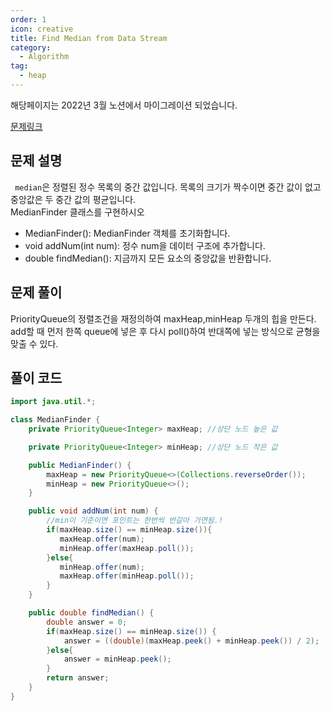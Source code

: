 ```yaml
---
order: 1
icon: creative
title: Find Median from Data Stream
category:
  - Algorithm
tag:
  - heap
---
```


해당페이지는 2022년 3월 노션에서 마이그레이션 되었습니다.

[문제링크](https://leetcode.com/problems/employee-free-time/)

## 문제 설명

` median`은 정렬된 정수 목록의 중간 값입니다. 목록의 크기가 짝수이면 중간 값이 없고 중앙값은 두 중간 값의 평균입니다.  
MedianFinder 클래스를 구현하시오

- MedianFinder(): MedianFinder 객체를 초기화합니다.
- void addNum(int num): 정수 num을 데이터 구조에 추가합니다.
- double findMedian(): 지금까지 모든 요소의 중앙값을 반환합니다.

## 문제 풀이

PriorityQueue의 정렬조건을 재정의하여 maxHeap,minHeap 두개의 힙을 만든다. add할 때 먼저 한쪽 queue에 넣은 후 다시 poll()하여 반대쪽에 넣는 방식으로 균형을 맞출 수 있다.

## 풀이 코드

```java
import java.util.*;

class MedianFinder {
    private PriorityQueue<Integer> maxHeap; //상단 노드 높은 값

    private PriorityQueue<Integer> minHeap; //상단 노드 작은 값

    public MedianFinder() {
        maxHeap = new PriorityQueue<>(Collections.reverseOrder());
        minHeap = new PriorityQueue<>();
    }

    public void addNum(int num) {
        //min이 기준이면 포인트는 한번씩 번갈아 가면됨.!
        if(maxHeap.size() == minHeap.size()){
           maxHeap.offer(num);
           minHeap.offer(maxHeap.poll());
        }else{
           minHeap.offer(num);
           maxHeap.offer(minHeap.poll());
        }
    }

    public double findMedian() {
        double answer = 0;
        if(maxHeap.size() == minHeap.size()) {
            answer = ((double)(maxHeap.peek() + minHeap.peek()) / 2);
        }else{
            answer = minHeap.peek();
        }
        return answer;
    }
}
```
